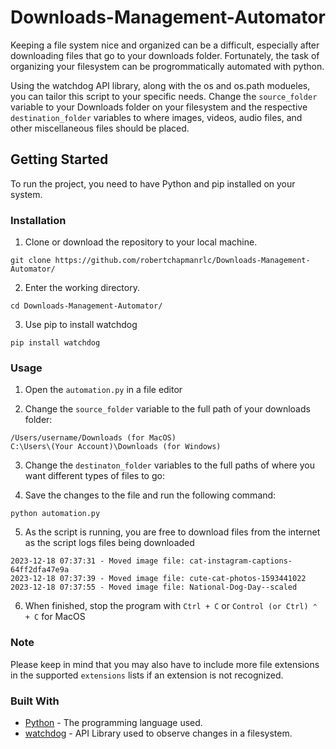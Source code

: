 # Downloads-Management-Automator
Keeping a file system nice and organized can be a difficult, especially after downloading files that go to your downloads folder. Fortunately, the task of organizing your filesystem can be progrommatically automated with python. 

Using the watchdog API library, along with the os and os.path modueles, you can tailor this script to your specific needs. Change the ```source_folder``` variable to your Downloads folder on your filesystem and the respective ```destination_folder``` variables to where images, videos, audio files, and other miscellaneous files should be placed.

## Getting Started
To run the project, you need to have Python and pip installed on your system.

### Installation
1. Clone or download the repository to your local machine.
```
git clone https://github.com/robertchapmanrlc/Downloads-Management-Automator/
```
2. Enter the working directory.
```
cd Downloads-Management-Automator/
```
3. Use pip to install watchdog
```
pip install watchdog
```

### Usage
1. Open the ```automation.py``` in a file editor

2. Change the ```source_folder``` variable to the full path of your downloads folder:
```
/Users/username/Downloads (for MacOS)
C:\Users\(Your Account)\Downloads (for Windows)
```
3. Change the ```destinaton_folder``` variables to the full paths of where you want different types of files to go:

4. Save the changes to the file and run the following command:
```
python automation.py
```
5. As the script is running, you are free to download files from the internet as the script logs files being downloaded
```
2023-12-18 07:37:31 - Moved image file: cat-instagram-captions-64ff2dfa47e9a
2023-12-18 07:37:39 - Moved image file: cute-cat-photos-1593441022
2023-12-18 07:37:55 - Moved image file: National-Dog-Day--scaled
```
6. When finished, stop the program with ```Ctrl + C``` or ```Control (or Ctrl) ⌃ + C``` for MacOS

### Note
Please keep in mind that you may also have to include more file extensions in the supported ```extensions``` lists if an extension is not recognized.

### Built With
* [Python](https://www.python.org/) - The programming language used.
* [watchdog](https://pypi.org/project/watchdog/) - API Library used to observe changes in a filesystem.

